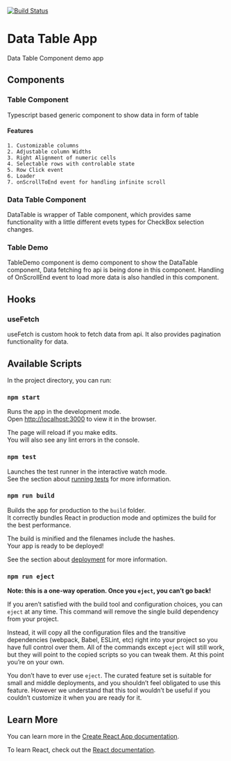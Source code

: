 [![Build Status](https://dev.azure.com/bilalfarooq112/React%20Components/_apis/build/status/MBilal-Farooq.data-table-app?branchName=master)](https://dev.azure.com/bilalfarooq112/React%20Components/_build/latest?definitionId=5&branchName=master)

# Data Table App

Data Table Component demo app

## Components

### **Table Component**

Typescript based generic component to show data in form of table

#### Features
    1. Customizable columns
    2. Adjustable column Widths
    3. Right Alignment of numeric cells
    4. Selectable rows with controlable state
    5. Row Click event
    6. Loader
    7. onScrollToEnd event for handling infinite scroll

### **Data Table Component**

DataTable is wrapper of Table component, which provides same functionality with a little different evets types for CheckBox selection changes.

### **Table Demo**

TableDemo component is demo component to show the DataTable component, Data fetching fro api is being done in this component. Handling of OnScrollEnd event to load more data is also handled in this component.

## Hooks

### **useFetch**

useFetch is custom hook to fetch data from api. It also provides pagination functionality for data.

## Available Scripts

In the project directory, you can run:

### `npm start`

Runs the app in the development mode.\
Open [http://localhost:3000](http://localhost:3000) to view it in the browser.

The page will reload if you make edits.\
You will also see any lint errors in the console.

### `npm test`

Launches the test runner in the interactive watch mode.\
See the section about [running tests](https://facebook.github.io/create-react-app/docs/running-tests) for more information.

### `npm run build`

Builds the app for production to the `build` folder.\
It correctly bundles React in production mode and optimizes the build for the best performance.

The build is minified and the filenames include the hashes.\
Your app is ready to be deployed!

See the section about [deployment](https://facebook.github.io/create-react-app/docs/deployment) for more information.

### `npm run eject`

**Note: this is a one-way operation. Once you `eject`, you can’t go back!**

If you aren’t satisfied with the build tool and configuration choices, you can `eject` at any time. This command will remove the single build dependency from your project.

Instead, it will copy all the configuration files and the transitive dependencies (webpack, Babel, ESLint, etc) right into your project so you have full control over them. All of the commands except `eject` will still work, but they will point to the copied scripts so you can tweak them. At this point you’re on your own.

You don’t have to ever use `eject`. The curated feature set is suitable for small and middle deployments, and you shouldn’t feel obligated to use this feature. However we understand that this tool wouldn’t be useful if you couldn’t customize it when you are ready for it.

## Learn More

You can learn more in the [Create React App documentation](https://facebook.github.io/create-react-app/docs/getting-started).

To learn React, check out the [React documentation](https://reactjs.org/).
